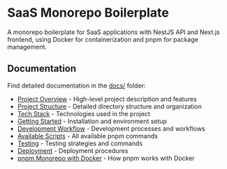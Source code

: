 # SaaS Monorepo Boilerplate

A monorepo boilerplate for SaaS applications with NestJS API and Next.js frontend, using Docker for containerization and pnpm for package management.

## Documentation

Find detailed documentation in the [docs/](docs/) folder:

- [Project Overview](docs/overview.md) - High-level project description and features
- [Project Structure](docs/project-structure.md) - Detailed directory structure and organization
- [Tech Stack](docs/tech-stack.md) - Technologies used in the project
- [Getting Started](docs/getting-started.md) - Installation and environment setup
- [Development Workflow](docs/development.md) - Development processes and workflows
- [Available Scripts](docs/scripts.md) - All available pnpm commands
- [Testing](docs/testing.md) - Testing strategies and commands
- [Deployment](docs/deployment.md) - Deployment procedures
- [pnpm Monorepo with Docker](docs/pnpm-docker.md) - How pnpm works with Docker
